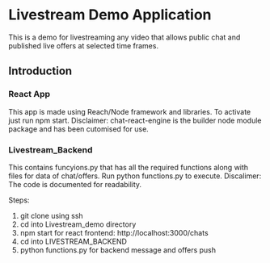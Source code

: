 # Livestream Demo Application

This is a demo for livestreaming any video that allows public chat and published live offers at selected time frames.

## Introduction

### React App
This app is made using Reach/Node framework and libraries. To activate just run npm start.
Disclaimer: chat-react-engine is the builder node module package and has been cutomised for use.
### Livestream_Backend
This contains funcyions.py that has all the required functions along with files for data of chat/offers. Run python functions.py to execute.
Discalimer: The code is documented for readability.

Steps:
1. git clone using ssh
2. cd into Livestream_demo directory
3. npm start for react frontend: http://localhost:3000/chats
4. cd into LIVESTREAM_BACKEND
5. python functions.py for backend message and offers push
